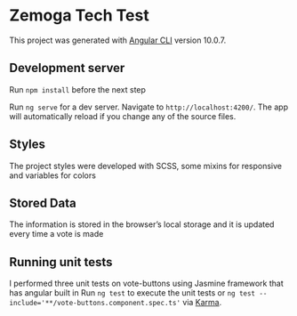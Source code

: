 # Zemoga Tech Test

This project was generated with [Angular CLI](https://github.com/angular/angular-cli) version 10.0.7.

## Development server

Run `npm install` before the next step

Run `ng serve` for a dev server. Navigate to `http://localhost:4200/`. The app will automatically reload if you change any of the source files.

## Styles

The project styles were developed with SCSS, some mixins for responsive and variables for colors

## Stored Data

The information is stored in the browser’s local storage and it is updated every time a vote is made

## Running unit tests

I performed three unit tests on vote-buttons using Jasmine framework that has angular built in
Run `ng test` to execute the unit tests or `ng test --include='**/vote-buttons.component.spec.ts'` via [Karma](https://karma-runner.github.io).

